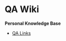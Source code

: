 # QA Wiki

**Personal Knowledge Base**

- [QA Links](https://github.com/serhiismetanskyi/qa_wiki/blob/main/qa_links.md)
